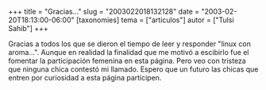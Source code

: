 +++
title = "Gracias..."
slug = "2003022018132128"
date = "2003-02-20T18:13:00-06:00"
[taxonomies]
tema = ["articulos"]
autor = ["Tulsi Sahib"]
+++

Gracias a todos los que se dieron el tiempo de leer y responder
&quot;linux con aroma…&quot;. Aunque en realidad la finalidad que me
motivó a escibirlo fue el fomentar la participación femenina en esta
página. Pero veo con tristeza que ninguna chica contestó mi llamado.
Espero que un futuro las chicas que entren por curiosidad a esta página
participen.

